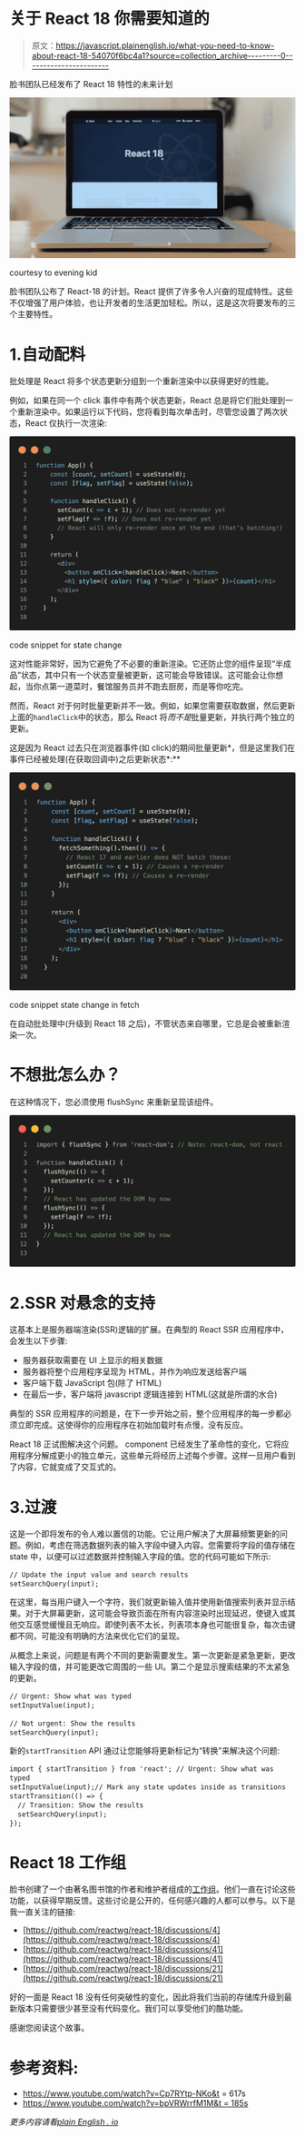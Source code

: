 # 关于 React 18 你需要知道的

> 原文：<https://javascript.plainenglish.io/what-you-need-to-know-about-react-18-54070f6bc4a1?source=collection_archive---------0----------------------->

脸书团队已经发布了 React 18 特性的未来计划

![](img/96be810d47a131335988e4023638bd9d.png)

courtesy to evening kid

脸书团队公布了 React-18 的计划。React 提供了许多令人兴奋的现成特性。这些不仅增强了用户体验，也让开发者的生活更加轻松。所以，这是这次将要发布的三个主要特性。

# 1.自动配料

批处理是 React 将多个状态更新分组到一个重新渲染中以获得更好的性能。

例如，如果在同一个 click 事件中有两个状态更新，React 总是将它们批处理到一个重新渲染中。如果运行以下代码，您将看到每次单击时，尽管您设置了两次状态，React 仅执行一次渲染:

![](img/0a00120d6bd272c7a843cdf7f6f8d3b6.png)

code snippet for state change

这对性能非常好，因为它避免了不必要的重新渲染。它还防止您的组件呈现“半成品”状态，其中只有一个状态变量被更新，这可能会导致错误。这可能会让你想起，当你点第一道菜时，餐馆服务员并不跑去厨房，而是等你吃完。

然而，React 对于何时批量更新并不一致。例如，如果您需要获取数据，然后更新上面的`handleClick`中的状态，那么 React 将*而不是*批量更新，并执行两个独立的更新。

这是因为 React 过去只在浏览器事件(如 click)的期间批量更新*，但是这里我们在事件已经被处理(在获取回调中)之后更新状态*:**

![](img/e381c10afc4682548346e3b0bfd6ba84.png)

code snippet state change in fetch

在自动批处理中(升级到 React 18 之后)，不管状态来自哪里，它总是会被重新渲染一次。

# 不想批怎么办？

在这种情况下，您必须使用 flushSync 来重新呈现该组件。

![](img/049fec300da21d1f727f798161532d25.png)

# 2.SSR 对悬念的支持

这基本上是服务器端渲染(SSR)逻辑的扩展。在典型的 React SSR 应用程序中，会发生以下步骤:

*   服务器获取需要在 UI 上显示的相关数据
*   服务器将整个应用程序呈现为 HTML，并作为响应发送给客户端
*   客户端下载 JavaScript 包(除了 HTML)
*   在最后一步，客户端将 javascript 逻辑连接到 HTML(这就是所谓的水合)

典型的 SSR 应用程序的问题是，在下一步开始之前，整个应用程序的每一步都必须立即完成。这使得你的应用程序在初始加载时有点慢，没有反应。

React 18 正试图解决这个问题。 <suspense>component 已经发生了革命性的变化，它将应用程序分解成更小的独立单元，这些单元将经历上述每个步骤。这样一旦用户看到了内容，它就变成了交互式的。</suspense>

# 3.过渡

这是一个即将发布的令人难以置信的功能。它让用户解决了大屏幕频繁更新的问题。例如，考虑在筛选数据列表的输入字段中键入内容。您需要将字段的值存储在 state 中，以便可以过滤数据并控制输入字段的值。您的代码可能如下所示:

```
// Update the input value and search results
setSearchQuery(input);
```

在这里，每当用户键入一个字符，我们就更新输入值并使用新值搜索列表并显示结果。对于大屏幕更新，这可能会导致页面在所有内容渲染时出现延迟，使键入或其他交互感觉缓慢且无响应。即使列表不太长，列表项本身也可能很复杂，每次击键都不同，可能没有明确的方法来优化它们的呈现。

从概念上来说，问题是有两个不同的更新需要发生。第一次更新是紧急更新，更改输入字段的值，并可能更改它周围的一些 UI。第二个是显示搜索结果的不太紧急的更新。

```
// Urgent: Show what was typed
setInputValue(input);

// Not urgent: Show the results
setSearchQuery(input);
```

新的`startTransition` API 通过让您能够将更新标记为“转换”来解决这个问题:

```
import { startTransition } from 'react'; // Urgent: Show what was typed
setInputValue(input);// Mark any state updates inside as transitions
startTransition(() => {
  // Transition: Show the results
  setSearchQuery(input);
});
```

# React 18 工作组

脸书创建了一个由著名图书馆的作者和维护者组成的[工作组](https://github.com/reactwg/react-18)。他们一直在讨论这些功能，以获得早期反馈。这些讨论是公开的，任何感兴趣的人都可以参与。以下是我一直关注的链接:

*   [https://github.com/reactwg/react-18/discussions/4](https://github.com/reactwg/react-18/discussions/4)
*   [https://github.com/reactwg/react-18/discussions/41](https://github.com/reactwg/react-18/discussions/41)
*   [https://github.com/reactwg/react-18/discussions/21](https://github.com/reactwg/react-18/discussions/21)

好的一面是 React 18 没有任何突破性的变化，因此将我们当前的存储库升级到最新版本只需要很少甚至没有代码变化。我们可以享受他们的酷功能。

感谢您阅读这个故事。

# 参考资料:

*   https://www.youtube.com/watch?v=Cp7RYtp-NKo&t = 617s
*   [https://www.youtube.com/watch?v=bpVRWrrfM1M&t = 185s](https://www.youtube.com/watch?v=bpVRWrrfM1M&t=185s)

*更多内容请看*[*plain English . io*](http://plainenglish.io/)